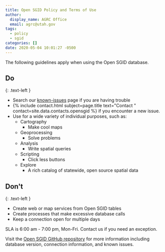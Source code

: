 ```yaml
---
title: Open SGID Policy and Terms of Use
author:
  display_name: AGRC Office
  email: agrc@utah.gov
tags:
  - policy
  - sgid
categories: []
date: 2020-05-04 10:01:27 -0500
---
```


The following guidelines apply when using the Open SGID database. 

## Do
{: .text-left }

- Search our [known-issues](https://github.com/agrc/open-sgid/issues) page if you are having trouble 
- {% include contact.html subject=page.title text="Contact " contact=site.data.contacts.opensgid %} if you encounter a new issue.
- Use for a wide variety of individual purposes, such as:
  - Cartography
    - Make cool maps
  - Geoprocessing
    - Solve problems
  - Analysis
    - Write spatial queries
  - Scripting
    - Click less buttons
  - Explore
    - A rich catalog of statewide, open source spatial data    

## Don't
{: .text-left }

- Create web or map services from Open SGID tables
- Create processes that make excessive database calls
- Keep a connection open for multiple days

SLA is 6:00 am - 7:00 pm, Mon-Fri. Contact us if you need an exception.

Visit the [Open SGID GitHub repository](https://github.com/agrc/open-sgid) for more information including database version, connection information, and known issues.  
